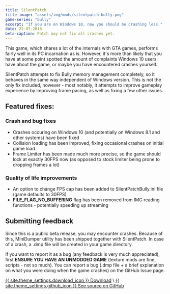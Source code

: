 ```yaml
---
title: SilentPatch
title-image: "assets/img/mods/silentpatch-bully.png"
game-series: "bully"
excerpt: "If you are on Windows 10, now you should be crashing less."
date: 22-07-2018
beta-caption: Patch may not fix all crashes yet.
---
```


This game, which shares a lot of the internals with GTA games, performs fairly well in its PC incarnation as is.
However, it's more than likely that you have at some point spotted the amount of complaints Windows 10
users have about the game, or maybe you have encountered crashes yourself.

SilentPatch attempts to fix Bully memory management completely, so it behaves in the same way independent
of Windows version. This is not the only fix included, however - most notably, it attempts to improve
gameplay experience by improving frame pacing, as well as fixing a few other issues.

## Featured fixes:
### Crash and bug fixes
* Crashes occuring on Windows 10 (and potentially on Windows 8.1 and other systems) have been fixed
* Collision loading has been improved, fixing occasional crashes on initial game load
* Frame Limiter has been made much more precise, so the game should lock at exactly 30FPS now
 (as opposed to stock limiter being prone to dropping frames a lot)

### Quality of life improvements
* An option to change FPS cap has been added to SilentPatchBully.ini file (game defaults to 30FPS)
* **FILE_FLAG_NO_BUFFERING** flag has been removed from IMG reading functions - potentially speeding up streaming


## Submitting feedback
Since this is a public beta release, you may encounter crashes. Because of this, MiniDumper utility has
been shipped together with SilentPatch. In case of a crash, a .dmp file will be created in your game directory.

If you want to report it as a bug (any feedback is very much appreciated), first **ENSURE YOU HAVE AN UNMODDED GAME**
(texture mods are fine, scripts - not so much). You can report a bug (.dmp file + a brief explanation on what
you were doing when the game crashes) on the GitHub Issue page.

<a href="https://github.com/CookiePLMonster/SilentPatchBully/releases/download/BUILD-2-TEST/SilentPatchBully.zip" class="button" role="button">{{ site.theme_settings.download_icon }} Download</a> \\
<a href="https://github.com/CookiePLMonster/SilentPatchBully" class="button github" role="button">{{ site.theme_settings.github_icon }} See source on GitHub</a>